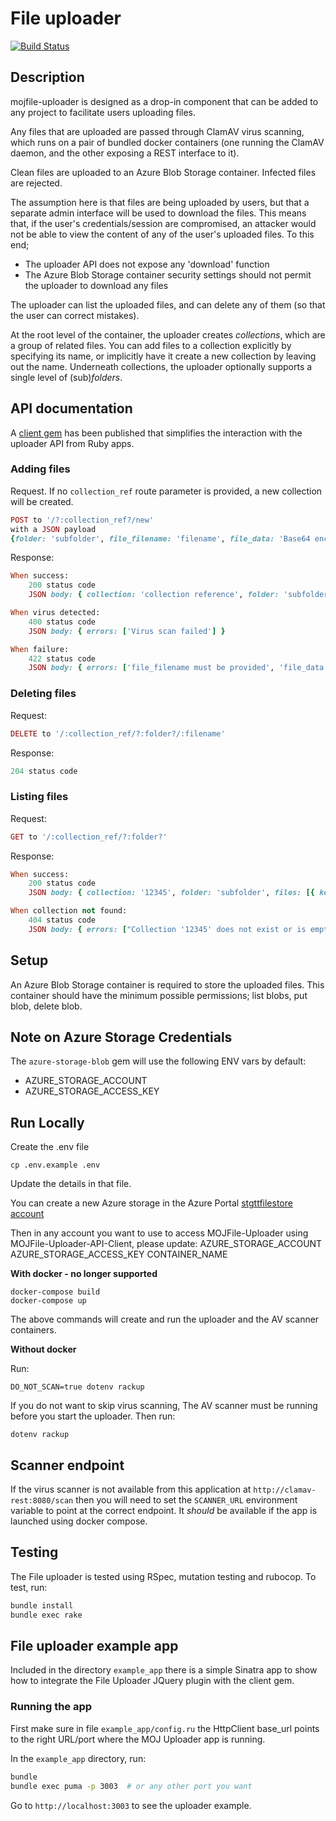 # File uploader
 
[![Build
Status](https://travis-ci.org/ministryofjustice/mojfile-uploader.svg?branch=master)](https://travis-ci.org/ministryofjustice/mojfile-uploader)

## Description

mojfile-uploader is designed as a drop-in component that can be added to any project
to facilitate users uploading files.

Any files that are uploaded are passed through ClamAV virus scanning, which runs on
a pair of bundled docker containers (one running the ClamAV daemon, and the other
exposing a REST interface to it).

Clean files are uploaded to an Azure Blob Storage container. Infected files are rejected.

The assumption here is that files are being uploaded by users, but that a separate
admin interface will be used to download the files. This means that, if the user's
credentials/session are compromised, an attacker would not be able to view the content
of any of the user's uploaded files. To this end;

* The uploader API does not expose any 'download' function
* The Azure Blob Storage container security settings should not permit the uploader to download any files

The uploader can list the uploaded files, and can delete any of them (so that the user
can correct mistakes).

At the root level of the container, the uploader creates _collections_, which are a group
of related files. You can add files to a collection explicitly by specifying its name,
or implicitly have it create a new collection by leaving out the name. Underneath
collections, the uploader optionally supports a single level of (sub)_folders_.

## API documentation

A [client gem](https://github.com/ministryofjustice/mojfile-uploader-api-client) has
been published that simplifies the interaction with the uploader API from Ruby apps.

### Adding files

Request. If no `collection_ref` route parameter is provided, a new collection will be created.

```ruby
POST to '/?:collection_ref?/new'
with a JSON payload
{folder: 'subfolder', file_filename: 'filename', file_data: 'Base64 encoded file data'}
```

Response:

```ruby
When success:
    200 status code
    JSON body: { collection: 'collection reference', folder: 'subfolder', key: 'filename' }

When virus detected:
    400 status code
    JSON body: { errors: ['Virus scan failed'] }

When failure:
    422 status code
    JSON body: { errors: ['file_filename must be provided', 'file_data must be provided'] }
```

### Deleting files

Request:

```ruby
DELETE to '/:collection_ref/?:folder?/:filename'
```

Response:

```ruby
204 status code
```

### Listing files

Request:

```ruby
GET to '/:collection_ref/?:folder?'
```

Response:

```ruby
When success:
    200 status code
    JSON body: { collection: '12345', folder: 'subfolder', files: [{ key: '12345/subfolder/test.doc', title: 'test.doc', last_modified: '2016-12-05T12:20:02.000Z' }] }

When collection not found:
    404 status code
    JSON body: { errors: ["Collection '12345' does not exist or is empty."] }
```

## Setup

An Azure Blob Storage container is required to store the uploaded files. This container
should have the minimum possible permissions; list blobs, put blob,
delete blob.

## Note on Azure Storage Credentials

The `azure-storage-blob` gem will use the following ENV vars by default:

- AZURE_STORAGE_ACCOUNT
- AZURE_STORAGE_ACCESS_KEY

## Run Locally

Create the .env file

```
cp .env.example .env
```

Update the details in that file.

You can create a new Azure storage in the Azure Portal [stgttfilestore account](https://portal.azure.com/#@HMCTS.NET/resource/subscriptions/58a2ce36-4e09-467b-8330-d164aa559c68/resourceGroups/tt_stg_taxtribunalsazure_resource_group/providers/Microsoft.Storage/storageAccounts/stgttfilestore/containersList)

Then in any account you want to use to access MOJFile-Uploader using MOJFile-Uploader-API-Client, please update:
AZURE_STORAGE_ACCOUNT
AZURE_STORAGE_ACCESS_KEY
CONTAINER_NAME

**With docker - no longer supported**

```
docker-compose build
docker-compose up
```
The above commands will create and run the uploader and the AV scanner containers.

**Without docker**

Run:

```
DO_NOT_SCAN=true dotenv rackup
```

If you do not want to skip virus scanning, The AV scanner must be running before you start the uploader. Then run:

```
dotenv rackup
```


## Scanner endpoint

If the virus scanner is not available from this application at
`http://clamav-rest:8080/scan` then you will need to set the
`SCANNER_URL` environment variable to point at the correct endpoint.  It
*should* be available if the app is launched using docker compose.

## Testing

The File uploader is tested using RSpec, mutation testing and rubocop.
To test, run:

```bash
bundle install
bundle exec rake
```

## File uploader example app

Included in the directory `example_app` there is a simple Sinatra app to show how to integrate
the File Uploader JQuery plugin with the client gem.

### Running the app

First make sure in file `example_app/config.ru` the HttpClient base_url points to the right URL/port
where the MOJ Uploader app is running.

In the `example_app` directory, run:

```sh
bundle
bundle exec puma -p 3003  # or any other port you want
```

Go to `http://localhost:3003` to see the uploader example.

